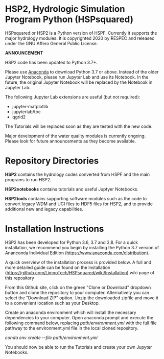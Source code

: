 HSP2, Hydrologic Simulation Program Python (HSPsquared)
=======================================================
HSPsquared or HSP2 is a Python version of HSPF. Currently it supports the major
hydrology modules.  It is copyrighted 2020 by RESPEC and released under the GNU
Affero General Public License.


**ANNOUNCEMENT**

HSP2 code has been updated to Python 3.7+.


Please use [Anaconda](https://www.anaconda.com/distribution/) to download Python 3.7 or above.
Instead of the older Jupyter Notebook, please run Jupyter Lab and use its Notebook. In the future, the original Jupyter Notebook will be replaced by the Notebook in Jupyter Lab.

The following Jupyter Lab extensions are useful (but not required):
+ jupyter-matplotlib
+ jupyterlab/toc
+ qgrid2


The Tutorials will be replaced soon as they are tested with the new code.

Major development of the water quality modules is currently ongoing.  Please look for future announcements as they become available.


Repository Directories
============================
**HSP2** contains the hydrology codes converted from HSPF and the main programs
to run HSP2.

**HSP2notebooks** contains tutorials and useful Juptyer Notebooks.

**HSP2tools** contains supporting software modules such as the code to convert
legacy WDM and UCI files to HDF5 files for HSP2, and to provide additional new
and legacy capabilities.


Installation Instructions
=========================
HSP2 has been developed for Python 3.6, 3.7 and 3.8.
For a quick installation, we recommend you begin by installing
the Python 3.7 version of Ananconda Individual Edition (https://www.anaconda.com/distribution).

A quick overview of the installation process is provided below. A full and more detailed guide
can be found on the Installation (https://github.com/LimnoTech/HSPsquared/wiki/Installation)
wiki page of this repository

From this Github site, click on the green "Clone or Download" dropdown button
and clone the repository to your computer. Alternatively you can select the "Download ZIP" option.
Unzip the downloaded zipfile and move it to a convenient location such as your Desktop.

Create an anaconda environment which will install the necessary dependencies to your computer.
Open anaconda prompt and execute the following command below, replacing *path/environment.yml*
with the full file pathway to the environment.yml file in the local cloned repository.

*conda env create --file path/environment.yml*

You should now be able to run the Tutorials and create your own Jupyter Notebooks.
